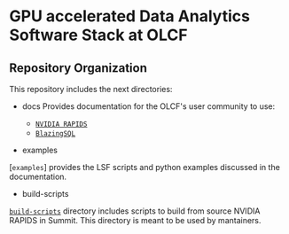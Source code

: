 # GPU accelerated Data Analytics Software Stack at OLCF

## Repository Organization

This repository includes the next directories:

- docs Provides documentation for the OLCF's user community to use:
  - [`NVIDIA RAPIDS`](https://github.com/benjha/nvrapids_olcf/tree/branch-0.19/docs/nvidia-rapids.rst)
  - [`BlazingSQL`](https://github.com/benjha/nvrapids_olcf/tree/branch-0.19/docs/blazingsql.rst)

- examples

[`examples`] provides the LSF scripts and python examples discussed in the documentation.

- build-scripts

[`build-scripts`](https://github.com/benjha/nvrapids_olcf/tree/branch-21.08/build-scripts) directory includes scripts to build from source NVIDIA RAPIDS in Summit. This directory is meant to be used by mantainers.

